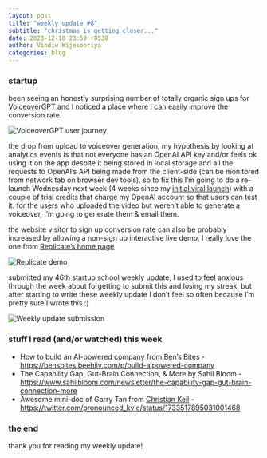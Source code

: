 ```yaml
---
layout: post
title: "weekly update #8"
subtitle: "christmas is getting closer..."
date: 2023-12-10 23:59 +0530
author: Vindiw Wijesooriya
categories: blog
---
```


### startup

been seeing an honestly surprising number of totally organic sign ups for [VoiceoverGPT](https://www.voiceovergpt.app/) and I noticed a place where I can easily improve the conversion rate.

![VoiceoverGPT user journey](https://substackcdn.com/image/fetch/f_auto,q_auto:good,fl_progressive:steep/https%3A%2F%2Fsubstack-post-media.s3.amazonaws.com%2Fpublic%2Fimages%2F3b8a489d-472d-4e4f-900f-16a5269b89e0.heic)

the drop from upload to voiceover generation, my hypothesis by looking at analytics events is that not everyone has an OpenAI API key and/or feels ok using it on the app despite it being stored in local storage and all the requests to OpenAI’s API being made from the client-side (can be monitored from network tab on browser dev tools). so to fix this I’m going to do a re-launch Wednesday next week (4 weeks since my [initial viral launch](https://twitter.com/vindiww/status/1724519150524260517)) with a couple of trial credits that charge my OpenAI account so that users can test it. for the users who uploaded the video but weren’t able to generate a voiceover, I’m going to generate them & email them.

the website visitor to sign up conversion rate can also be probably increased by allowing a non-sign up interactive live demo, I really love the one from [Replicate’s home page](https://replicate.com)

![Replicate demo](https://substackcdn.com/image/fetch/f_auto,q_auto:good,fl_progressive:steep/https%3A%2F%2Fsubstack-post-media.s3.amazonaws.com%2Fpublic%2Fimages%2F2e53f636-9d49-48b9-a78f-033aabe617b5.heic)

submitted my 46th startup school weekly update, I used to feel anxious through the week about forgetting to submit this and losing my streak, but after starting to write these weekly update I don’t feel so often because I’m pretty sure I wrote this :)

![Weekly update submission](https://substackcdn.com/image/fetch/f_auto,q_auto:good,fl_progressive:steep/https%3A%2F%2Fsubstack-post-media.s3.amazonaws.com%2Fpublic%2Fimages%2F521c34b2-df56-4ea6-8e24-925d7a7dc18d.heic)

### stuff I read (and/or watched) this week

- How to build an AI-powered company from Ben’s Bites - https://bensbites.beehiiv.com/p/build-aipowered-company
- The Capability Gap, Gut-Brain Connection, & More by Sahil Bloom - https://www.sahilbloom.com/newsletter/the-capability-gap-gut-brain-connection-more
- Awesome mini-doc of Garry Tan from [Christian Keil](https://twitter.com/pronounced_kyle) -https://twitter.com/pronounced_kyle/status/1733517895031001468

### the end

thank you for reading my weekly update!
